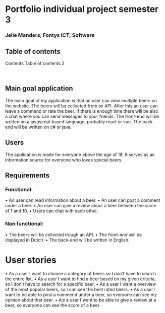 # Portfolio individual project semester 3

### Jelle Manders, Fontys ICT, Software

## Table of contents
Contents
Table of contents	2


 
## Main goal application
The main goal of my application is that an user can view multiple beers on the website. The beers will be collected from an API. After this an user can leave a commend or rate the beer. If there is enough time there will be also a chat where you can send messages to your friends. The front-end will be written on a javascript based language, probably react or vue. The back-end will be written on c# or java.

## Users
The application is made for everyone above the age of 18. It serves as an information source for everyone who loves special beers.

## Requirements
### Functional:
•	An user can read information about a beer.
•	An user can post a comment under a beer.
•	An user can give a review about a beer between the score of 1 and 10.
•	Users can chat with each other.
### Non functional:
•	The beers will be collected trough an API.
•	The front-end will be displayed in Dutch.
•	The back-end will be written in English.

# User stories
•	As a user I want to choose a category of beers so I don’t have to search the entire list.
•	As a user I want to find a beer based on my given criteria, so I don’t have to search for a specific beer.
•	As a user I want a overview of the most popular beers, so I can see the best rated beers.
•	As a user I want to be able to post a commend under a beer, so everyone can see my opinion about that beer.
•	Als a user I want to be able to give a review at a beer, so everyone can see the score of a beer.


